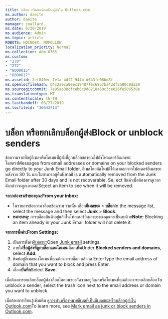 ```yaml
---
title: บล็อก หรือยกเลิกบล็อกผู้ส่งใน Outlook.com
ms.author: daeite
author: daeite
manager: joallard
ms.date: 6/20/2019
ms.audience: Admin
ms.topic: article
ROBOTS: NOINDEX, NOFOLLOW
localization_priority: Normal
ms.collection: Adm_O365
ms.custom:
- "270"
- "272"
- "8000015"
- "8000017"
ms.assetid: 2ef840ec-7e1a-4df2-944b-d643fe08bd8f
ms.openlocfilehash: b4c2aeca8eec19487fec6957ba42df2a80c0da20
ms.sourcegitcommit: 7a95ae38cfceb6c9d8218a50c3ce026fe506530e
ms.translationtype: MT
ms.contentlocale: th-TH
ms.lasthandoff: 08/27/2019
ms.locfileid: "36643713"
---
```

# <a name="block-or-unblock-senders"></a><span data-ttu-id="eb86a-102">บล็อก หรือยกเลิกบล็อกผู้ส่ง</span><span class="sxs-lookup"><span data-stu-id="eb86a-102">Block or unblock senders</span></span>

<span data-ttu-id="eb86a-103">ข้อความจากที่อยู่อีเมลหรือโดเมนที่ผู้ส่งที่ถูกบล็อกของคุณไปยังโฟลเดอร์อีเมลขยะโดยตรง</span><span class="sxs-lookup"><span data-stu-id="eb86a-103">Messages from email addresses or domains on your blocked senders go directly to your Junk Email folder.</span></span> <span data-ttu-id="eb86a-104">อีเมลโดยอัตโนมัติได้เอาออกจากโฟลเดอร์อีเมลขยะหลังจาก 30 วัน และไม่สามารถกู้คืน</span><span class="sxs-lookup"><span data-stu-id="eb86a-104">Email is automatically removed from the Junk Email folder after 30 days and is not recoverable.</span></span> <span data-ttu-id="eb86a-105">Se; ect สินค้าเมื่อต้องการดูเวลาดังกล่าวจะถูกเอาออก</span><span class="sxs-lookup"><span data-stu-id="eb86a-105">Se;ect an item to see when it will be removed.</span></span>

<span data-ttu-id="eb86a-106">**จากกล่องขาเข้าของคุณ:**</span><span class="sxs-lookup"><span data-stu-id="eb86a-106">**From your inbox:**</span></span>

- <span data-ttu-id="eb86a-107">ในรายการข้อความ เลือกข้อความ จากนั้น เลือก**อีเมลขยะ** > **บล็อก**</span><span class="sxs-lookup"><span data-stu-id="eb86a-107">In the message list, select the message and then select **Junk** > **Block**.</span></span>
- <span data-ttu-id="eb86a-108">**หมายเหตุ:** การบล็อคสินค้าอยู่แล้วในโฟลเดอร์อีเมลขยะของคุณจะเป็นลบด้วย</span><span class="sxs-lookup"><span data-stu-id="eb86a-108">**Note:** Blocking an item already in your Junk Email folder will not delete it.</span></span>

<span data-ttu-id="eb86a-109">**จากการตั้งค่า:**</span><span class="sxs-lookup"><span data-stu-id="eb86a-109">**From Settings:**</span></span>

1. <span data-ttu-id="eb86a-110">เปิดการตั้งค่า[อีเมลขยะ](https://outlook.live.com/mail/options/mail/junkEmail)</span><span class="sxs-lookup"><span data-stu-id="eb86a-110">Open [Junk email](https://outlook.live.com/mail/options/mail/junkEmail) settings.</span></span>
2. <span data-ttu-id="eb86a-111">ภายใต้**ชื่อผู้ส่งที่ถูกบล็อกและโดเมน**เลือก**เพิ่ม**</span><span class="sxs-lookup"><span data-stu-id="eb86a-111">Under **Blocked senders and domains**, select **Add**.</span></span>
3. <span data-ttu-id="eb86a-112">พิมพ์อยู่อีเมลของโดเมนที่คุณต้องการบล็อก แล้วกด Enter</span><span class="sxs-lookup"><span data-stu-id="eb86a-112">Type the email address of domain that you want to block and press Enter.</span></span>
4. <span data-ttu-id="eb86a-113">เลือก**บันทึก**</span><span class="sxs-lookup"><span data-stu-id="eb86a-113">Select **Save**.</span></span>

<span data-ttu-id="eb86a-114">เมื่อต้องการยกเลิกบล็อกผู้ส่ง เลือกไอคอนขยะถัดจากอยู่อีเมลหรือโดเมนที่คุณต้องการยกเลิกบล็อก</span><span class="sxs-lookup"><span data-stu-id="eb86a-114">To unblock a sender, select the trash icon next to the email address or domain you want to unblock.</span></span>

<span data-ttu-id="eb86a-115">เมื่อต้องการเรียนรู้เพิ่มเติม ดู[การทำเครื่องหมายอีเมลที่เป็นอีเมลขยะหรือบล็อกผู้ส่งใน Outlook.com](https://support.office.com/article/a3ece97b-82f8-4a5e-9ac3-e92fa6427ae4?wt.mc_id=Office_Outlook_com_Alchemy)</span><span class="sxs-lookup"><span data-stu-id="eb86a-115">To learn more, see [Mark email as junk or block senders in Outlook.com](https://support.office.com/article/a3ece97b-82f8-4a5e-9ac3-e92fa6427ae4?wt.mc_id=Office_Outlook_com_Alchemy).</span></span>